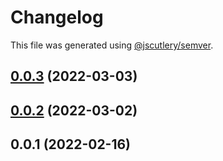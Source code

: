 # Changelog

This file was generated using [@jscutlery/semver](https://github.com/jscutlery/semver).

## [0.0.3](https://github.com/SiaFoundation/web/compare/asset-server-0.0.2...asset-server-0.0.3) (2022-03-03)



## [0.0.2](https://github.com/SiaFoundation/web/compare/asset-server-0.0.1...asset-server-0.0.2) (2022-03-02)



## 0.0.1 (2022-02-16)
